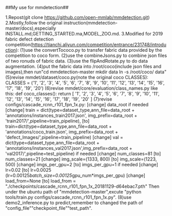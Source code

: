 ##My use for mmdetection##

1.Repost(git clone https://github.com/open-mmlab/mmdetection.git)
2.Mostly,follow the original instruction(mmdetection-master/docs),especially INSTALL.md,GETTING_STARTED.ma,MODEL_ZOO.md.
3.Modified for 2019 fabric defect detection competition(https://tianchi.aliyun.com/competition/entrance/231748/introduction):
(1)use the convertTococo.py to transfer fabric data provided by the competition to coco form.
(2)use the combineJsons.py to combine json files of two ronuds of fabric data.
(3)use the flipAndRotate.py to do data augmentation.
(4)put the fabric data into /root/coco(include json files and images),then run"cd mmdetection-master
mkdir data
ln -s /root/coco/ data"
(5)revise mmdet/dataset/coco.py(note the original coco CLASSES):
CLASSES = ('1', '2', '3', '4', '5', '6',
               '7', '8', '9', '10', '11',
               '12', '13', '14', '15', '16', '17',
               '18', '19', '20')
(6)revise mmdet/core/evaluation/class_names.py like this:
def coco_classes():
    return [
        '1', '2', '3', '4', '5', '6',
        '7', '8', '9', '10', '11',
        '12', '13', '14', '15', '16', '17',
        '18', '19', '20'
    ]
(7)revise configs/cascade_rcnn_r101_fpn_1x.py:
[change] data_root if needed
[change] train = dict(type=dataset_type,ann_file=data_root + 'annotations/instances_train2017.json',
img_prefix=data_root + 'train2017/',pipeline=train_pipeline), 
[to] train=dict(type=dataset_type,ann_file=data_root + 'annotations/coco_train.json',
img_prefix=data_root + 'defect_Images/',pipeline=train_pipeline)
[change] val = dict(type=dataset_type,ann_file=data_root + 'annotations/instances_val2017.json',img_prefix=data_root + 'val2017/',pipeline=test_pipeline) if needed
[change] num_classes=81 [to] num_classes=21
[change] img_scale=(1333, 800) [to] img_scale=(1223, 500)
[change] imgs_per_gpu=2 [to] imgs_per_gpu=1 if needed
[change] lr=0.02 [to] lr=0.0025 (lr=0.00125*batch_size=0.00125*gpu_num*imgs_per_gpu)
[change] load_from=None [to] load_from = "./checkpoints/cascade_rcnn_r101_fpn_1x_20181129-d64ebac7.pth"
Then under the ubuntu path of "mmdetection-master",excute "python tools/train.py configs/cascade_rcnn_r101_fpn_1x.py".
(8)use demo2_inference.py to predict,remember to changed the path of "config_file""checkpoint_file""test_path".